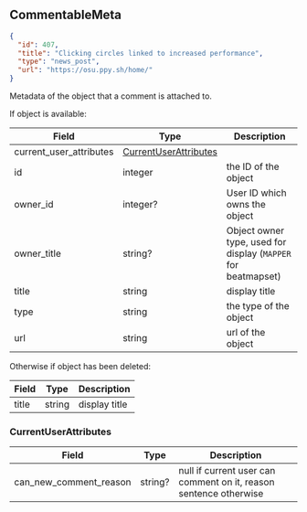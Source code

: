 ## CommentableMeta
```json
{
  "id": 407,
  "title": "Clicking circles linked to increased performance",
  "type": "news_post",
  "url": "https://osu.ppy.sh/home/"
}
```

Metadata of the object that a comment is attached to.

If object is available:

Field                   | Type                                                               | Description
----------------------- | ------------------------------------------------------------------ | ------------------
current_user_attributes | [CurrentUserAttributes](#commentable-meta-current-user-attributes) | |
id                      | integer                                                            | the ID of the object
owner_id                | integer?                                                           | User ID which owns the object
owner_title             | string?                                                            | Object owner type, used for display (`MAPPER` for beatmapset)
title                   | string                                                             | display title
type                    | string                                                             | the type of the object
url                     | string                                                             | url of the object

Otherwise if object has been deleted:

Field | Type   | Description
----- | ------ | ------------------
title | string | display title


<div id="commentable-meta-current-user-attributes"></div>

### CurrentUserAttributes

Field                  | Type    | Description
---------------------- | ------- | -----------
can_new_comment_reason | string? | null if current user can comment on it, reason sentence otherwise
